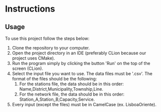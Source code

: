 # **Instructions**

## **Usage**

To use this project follow the steps below:

1. Clone the repository to your computer.
2. Open the project directory in an IDE (preferably CLion because our project uses CMake).
3. Run the program simply by clicking the button 'Run' on the top of the screen (CLion).
4. Select the input file you want to use. The data files must be '.csv'.  The format of the files should be the following:
    1. For the stations file, the data should be in this order: Name,District,Municipality,Township,Line.
    2. For the network file, the data should be in this order: Station_A,Station_B,Capacity,Service. 
5. Every input (except the files) must be in CamelCase (ex. LisboaOriente).

